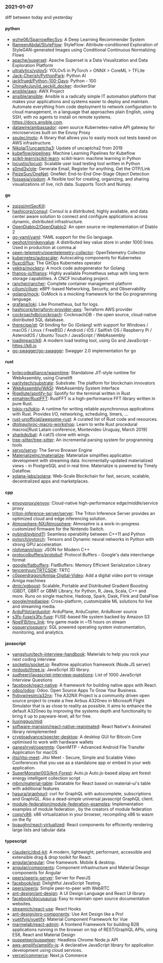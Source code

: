 ### 2021-01-07
diff between today and yesterday

#### python
* [wzhe06/SparrowRecSys](https://github.com/wzhe06/SparrowRecSys): A Deep Learning Recommender System
* [RameenAbdal/StyleFlow](https://github.com/RameenAbdal/StyleFlow): StyleFlow: Attribute-conditioned Exploration of StyleGAN-generated Images using Conditional Continuous Normalizing Flows
* [apache/superset](https://github.com/apache/superset): Apache Superset is a Data Visualization and Data Exploration Platform
* [ultralytics/yolov5](https://github.com/ultralytics/yolov5): YOLOv5 in PyTorch > ONNX > CoreML > TFLite
* [Jack-Cherish/PythonPark](https://github.com/Jack-Cherish/PythonPark): Python AI
* [jackfrued/Python-100-Days](https://github.com/jackfrued/Python-100-Days): Python - 100
* [ChinaArJun/jd_seckill_docker](https://github.com/ChinaArJun/jd_seckill_docker): dockerStar
* [ansible/awx](https://github.com/ansible/awx): AWX Project
* [ansible/ansible](https://github.com/ansible/ansible): Ansible is a radically simple IT automation platform that makes your applications and systems easier to deploy and maintain. Automate everything from code deployment to network configuration to cloud management, in a language that approaches plain English, using SSH, with no agents to install on remote systems. https://docs.ansible.com.
* [datawire/ambassador](https://github.com/datawire/ambassador): open source Kubernetes-native API gateway for microservices built on the Envoy Proxy
* [spulec/moto](https://github.com/spulec/moto): A library that allows you to easily mock out tests based on AWS infrastructure.
* [NikolaiT/uncaptcha3](https://github.com/NikolaiT/uncaptcha3): Update of uncaptcha2 from 2019
* [kubeflow/pipelines](https://github.com/kubeflow/pipelines): Machine Learning Pipelines for Kubeflow
* [scikit-learn/scikit-learn](https://github.com/scikit-learn/scikit-learn): scikit-learn: machine learning in Python
* [locustio/locust](https://github.com/locustio/locust): Scalable user load testing tool written in Python
* [s0md3v/ote](https://github.com/s0md3v/ote): Generate Email, Register for anything, Get the OTP/Link
* [PeizeSun/OneNet](https://github.com/PeizeSun/OneNet): OneNet: End-to-End One-Stage Object Detection
* [fossasia/visdom](https://github.com/fossasia/visdom): A flexible tool for creating, organizing, and sharing visualizations of live, rich data. Supports Torch and Numpy.

#### go
* [zqjzqj/mtSecKill](https://github.com/zqjzqj/mtSecKill): 
* [hashicorp/consul](https://github.com/hashicorp/consul): Consul is a distributed, highly available, and data center aware solution to connect and configure applications across dynamic, distributed infrastructure.
* [OpenDiablo2/OpenDiablo2](https://github.com/OpenDiablo2/OpenDiablo2): An open source re-implementation of Diablo 2
* [go-yaml/yaml](https://github.com/go-yaml/yaml): YAML support for the Go language.
* [geohot/minikeyvalue](https://github.com/geohot/minikeyvalue): A distributed key value store in under 1000 lines. Used in production at comma.ai
* [open-telemetry/opentelemetry-collector](https://github.com/open-telemetry/opentelemetry-collector): OpenTelemetry Collector
* [kubernetes/autoscaler](https://github.com/kubernetes/autoscaler): Autoscaling components for Kubernetes
* [fluxcd/flux](https://github.com/fluxcd/flux): The GitOps Kubernetes operator
* [vektra/mockery](https://github.com/vektra/mockery): A mock code autogenerator for Golang
* [thanos-io/thanos](https://github.com/thanos-io/thanos): Highly available Prometheus setup with long term storage capabilities. A CNCF Incubating project.
* [rancher/rancher](https://github.com/rancher/rancher): Complete container management platform
* [cilium/cilium](https://github.com/cilium/cilium): eBPF-based Networking, Security, and Observability
* [golang/mock](https://github.com/golang/mock): GoMock is a mocking framework for the Go programming language.
* [grafana/loki](https://github.com/grafana/loki): Like Prometheus, but for logs.
* [hashicorp/terraform-provider-aws](https://github.com/hashicorp/terraform-provider-aws): Terraform AWS provider
* [cockroachdb/cockroach](https://github.com/cockroachdb/cockroach): CockroachDB - the open source, cloud-native distributed SQL database.
* [therecipe/qt](https://github.com/therecipe/qt): Qt binding for Go (Golang) with support for Windows / macOS / Linux / FreeBSD / Android / iOS / Sailfish OS / Raspberry Pi / AsteroidOS / Ubuntu Touch / JavaScript / WebAssembly
* [loadimpact/k6](https://github.com/loadimpact/k6): A modern load testing tool, using Go and JavaScript - https://k6.io
* [go-swagger/go-swagger](https://github.com/go-swagger/go-swagger): Swagger 2.0 implementation for go

#### rust
* [bytecodealliance/wasmtime](https://github.com/bytecodealliance/wasmtime): Standalone JIT-style runtime for WebAssembly, using Cranelift
* [paritytech/substrate](https://github.com/paritytech/substrate): Substrate: The platform for blockchain innovators
* [WebAssembly/WASI](https://github.com/WebAssembly/WASI): WebAssembly System Interface
* [Rigellute/spotify-tui](https://github.com/Rigellute/spotify-tui): Spotify for the terminal written in Rust 
* [ejmahler/RustFFT](https://github.com/ejmahler/RustFFT): RustFFT is a high-performance FFT library written in pure Rust.
* [tokio-rs/tokio](https://github.com/tokio-rs/tokio): A runtime for writing reliable asynchronous applications with Rust. Provides I/O, networking, scheduling, timers, ...
* [rust-unofficial/awesome-rust](https://github.com/rust-unofficial/awesome-rust): A curated list of Rust code and resources.
* [dtolnay/proc-macro-workshop](https://github.com/dtolnay/proc-macro-workshop): Learn to write Rust procedural macros[Rust Latam conference, Montevideo Uruguay, March 2019]
* [sharkdp/bat](https://github.com/sharkdp/bat): A cat(1) clone with wings.
* [tree-sitter/tree-sitter](https://github.com/tree-sitter/tree-sitter): An incremental parsing system for programming tools
* [servo/servo](https://github.com/servo/servo): The Servo Browser Engine
* [MaterializeInc/materialize](https://github.com/MaterializeInc/materialize): Materialize simplifies application development with streaming data. Incrementally-updated materialized views - in PostgreSQL and in real time. Materialize is powered by Timely Dataflow.
* [solana-labs/solana](https://github.com/solana-labs/solana): Web-Scale Blockchain for fast, secure, scalable, decentralized apps and marketplaces.

#### cpp
* [envoyproxy/envoy](https://github.com/envoyproxy/envoy): Cloud-native high-performance edge/middle/service proxy
* [triton-inference-server/server](https://github.com/triton-inference-server/server): The Triton Inference Server provides an optimized cloud and edge inferencing solution.
* [Atmosphere-NX/Atmosphere](https://github.com/Atmosphere-NX/Atmosphere): Atmosphre is a work-in-progress customized firmware for the Nintendo Switch.
* [pybind/pybind11](https://github.com/pybind/pybind11): Seamless operability between C++11 and Python
* [pytorch/pytorch](https://github.com/pytorch/pytorch): Tensors and Dynamic neural networks in Python with strong GPU acceleration
* [nlohmann/json](https://github.com/nlohmann/json): JSON for Modern C++
* [protocolbuffers/protobuf](https://github.com/protocolbuffers/protobuf): Protocol Buffers - Google's data interchange format
* [google/flatbuffers](https://github.com/google/flatbuffers): FlatBuffers: Memory Efficient Serialization Library
* [tencentyun/TRTCSDK](https://github.com/tencentyun/TRTCSDK): TRTC
* [c0pperdragon/Amiga-Digital-Video](https://github.com/c0pperdragon/Amiga-Digital-Video): Add a digital video port to vintage Amiga machines
* [dmlc/xgboost](https://github.com/dmlc/xgboost): Scalable, Portable and Distributed Gradient Boosting (GBDT, GBRT or GBM) Library, for Python, R, Java, Scala, C++ and more. Runs on single machine, Hadoop, Spark, Dask, Flink and DataFlow
* [google/mediapipe](https://github.com/google/mediapipe): Cross-platform, customizable ML solutions for live and streaming media.
* [ArduPilot/ardupilot](https://github.com/ArduPilot/ardupilot): ArduPlane, ArduCopter, ArduRover source
* [s3fs-fuse/s3fs-fuse](https://github.com/s3fs-fuse/s3fs-fuse): FUSE-based file system backed by Amazon S3
* [NoelFB/tiny_link](https://github.com/NoelFB/tiny_link): tiny game made in ~15 hours on stream
* [osquery/osquery](https://github.com/osquery/osquery): SQL powered operating system instrumentation, monitoring, and analytics.

#### javascript
* [yangshun/tech-interview-handbook](https://github.com/yangshun/tech-interview-handbook):  Materials to help you rock your next coding interview
* [socketio/socket.io](https://github.com/socketio/socket.io): Realtime application framework (Node.JS server)
* [mrdoob/three.js](https://github.com/mrdoob/three.js): JavaScript 3D library.
* [sudheerj/javascript-interview-questions](https://github.com/sudheerj/javascript-interview-questions): List of 1000 JavaScript Interview Questions
* [facebook/react-native](https://github.com/facebook/react-native): A framework for building native apps with React.
* [odoo/odoo](https://github.com/odoo/odoo): Odoo. Open Source Apps To Grow Your Business.
* [flybywiresim/a32nx](https://github.com/flybywiresim/a32nx): The A32NX Project is a community driven open source project to create a free Airbus A320neo in Microsoft Flight Simulator that is as close to reality as possible. It aims to enhance the default A320neo by improving the systems depth and functionality to bring it up to payware-level, all for free.
* [liuxingguo/mjd](https://github.com/liuxingguo/mjd): 
* [software-mansion/react-native-reanimated](https://github.com/software-mansion/react-native-reanimated): React Native's Animated library reimplemented
* [cryptoadvance/specter-desktop](https://github.com/cryptoadvance/specter-desktop): A desktop GUI for Bitcoin Core optimised to work with hardware wallets
* [ganeshrvel/openmtp](https://github.com/ganeshrvel/openmtp): OpenMTP - Advanced Android File Transfer Application for macOS
* [jitsi/jitsi-meet](https://github.com/jitsi/jitsi-meet): Jitsi Meet - Secure, Simple and Scalable Video Conferences that you use as a standalone app or embed in your web application.
* [SuperMonster003/Ant-Forest](https://github.com/SuperMonster003/Ant-Forest): Auto.js Auto.js-based alipay ant forest energy intelligent collection script
* [mbrn/material-table](https://github.com/mbrn/material-table): Datatable for React based on material-ui's table with additional features
* [hasura/graphqurl](https://github.com/hasura/graphqurl): curl for GraphQL with autocomplete, subscriptions and GraphiQL. Also a dead-simple universal javascript GraphQL client.
* [module-federation/module-federation-examples](https://github.com/module-federation/module-federation-examples): Implementation examples of module federation , by the creators of module federation
* [copy/v86](https://github.com/copy/v86): x86 virtualization in your browser, recompiling x86 to wasm on the fly
* [bvaughn/react-virtualized](https://github.com/bvaughn/react-virtualized): React components for efficiently rendering large lists and tabular data

#### typescript
* [clauderic/dnd-kit](https://github.com/clauderic/dnd-kit): A modern, lightweight, performant, accessible and extensible drag & drop toolkit for React.
* [angular/angular](https://github.com/angular/angular): One framework. Mobile & desktop.
* [angular/components](https://github.com/angular/components): Component infrastructure and Material Design components for Angular
* [peers/peerjs-server](https://github.com/peers/peerjs-server): Server for PeerJS
* [facebook/jest](https://github.com/facebook/jest): Delightful JavaScript Testing.
* [peers/peerjs](https://github.com/peers/peerjs): Simple peer-to-peer with WebRTC
* [ant-design/ant-design](https://github.com/ant-design/ant-design):  A UI Design Language and React UI library
* [facebook/docusaurus](https://github.com/facebook/docusaurus): Easy to maintain open source documentation websites.
* [streamich/react-use](https://github.com/streamich/react-use): React Hooks  
* [ant-design/pro-components](https://github.com/ant-design/pro-components):  Use Ant Design like a Pro!
* [vuetifyjs/vuetify](https://github.com/vuetifyjs/vuetify):  Material Component Framework for Vue
* [marmelab/react-admin](https://github.com/marmelab/react-admin): A frontend Framework for building B2B applications running in the browser on top of REST/GraphQL APIs, using ES6, React and Material Design
* [puppeteer/puppeteer](https://github.com/puppeteer/puppeteer): Headless Chrome Node.js API
* [aws-amplify/amplify-js](https://github.com/aws-amplify/amplify-js): A declarative JavaScript library for application development using cloud services.
* [vercel/commerce](https://github.com/vercel/commerce): Next.js Commerce
